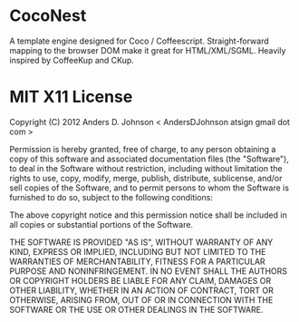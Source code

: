 # CocoNest

A template engine designed for Coco / Coffeescript. Straight-forward mapping to the browser DOM make it great for HTML/XML/SGML. Heavily inspired by CoffeeKup and CKup.

# MIT X11 License

Copyright (C) 2012 Anders D. Johnson < AndersDJohnson atsign gmail dot com >

Permission is hereby granted, free of charge, to any person obtaining a copy of this software and associated documentation files (the "Software"), to deal in the Software without restriction, including without limitation the rights to use, copy, modify, merge, publish, distribute, sublicense, and/or sell copies of the Software, and to permit persons to whom the Software is furnished to do so, subject to the following conditions:

The above copyright notice and this permission notice shall be included in all copies or substantial portions of the Software.

THE SOFTWARE IS PROVIDED "AS IS", WITHOUT WARRANTY OF ANY KIND, EXPRESS OR IMPLIED, INCLUDING BUT NOT LIMITED TO THE WARRANTIES OF MERCHANTABILITY, FITNESS FOR A PARTICULAR PURPOSE AND NONINFRINGEMENT. IN NO EVENT SHALL THE AUTHORS OR COPYRIGHT HOLDERS BE LIABLE FOR ANY CLAIM, DAMAGES OR OTHER LIABILITY, WHETHER IN AN ACTION OF CONTRACT, TORT OR OTHERWISE, ARISING FROM, OUT OF OR IN CONNECTION WITH THE SOFTWARE OR THE USE OR OTHER DEALINGS IN THE SOFTWARE.
